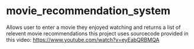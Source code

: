 # movie_recommendation_system
Allows user to enter a movie they enjoyed watching and returns a list of relevent movie recommendations 
this project uses sourcecode provided in this video: https://www.youtube.com/watch?v=eyEabQRBMQA
